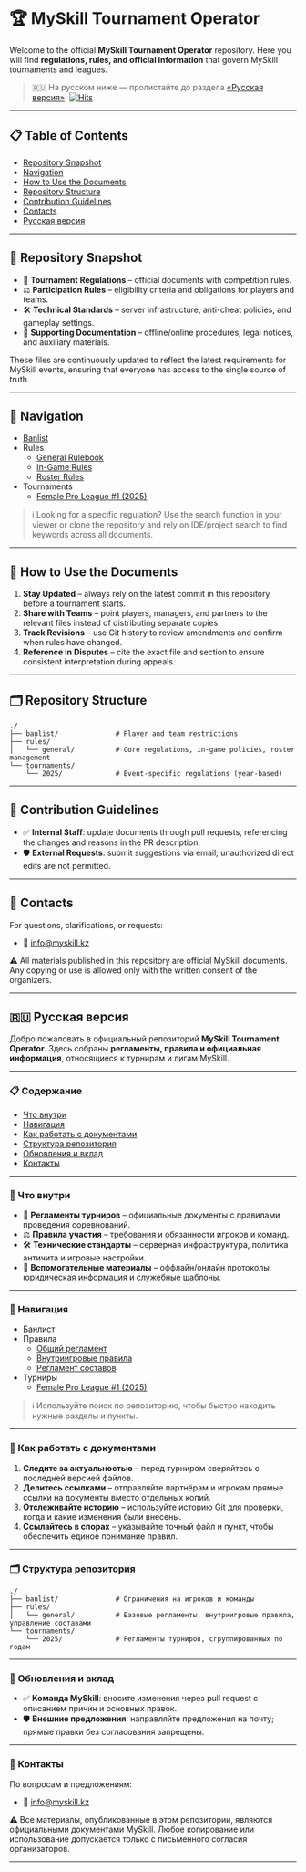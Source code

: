 # 🏆 MySkill Tournament Operator

Welcome to the official **MySkill Tournament Operator** repository.
Here you will find **regulations, rules, and official information** that govern MySkill tournaments and leagues.

> 🇷🇺 На русском ниже — пролистайте до раздела [«Русская версия»](#-русская-версия).
[![Hits](https://hits.sh/github.com/myskilltop/counter-strike_info.svg?style=for-the-badge)](https://hits.sh/github.com/myskilltop/counter-strike_info/)

---

## 📋 Table of Contents
- [Repository Snapshot](#-repository-snapshot)
- [Navigation](#-navigation)
- [How to Use the Documents](#-how-to-use-the-documents)
- [Repository Structure](#-repository-structure)
- [Contribution Guidelines](#-contribution-guidelines)
- [Contacts](#-contacts)
- [Русская версия](#-русская-версия)

---

## 📂 Repository Snapshot
- 📜 **Tournament Regulations** – official documents with competition rules.
- ⚖️ **Participation Rules** – eligibility criteria and obligations for players and teams.
- 🛠️ **Technical Standards** – server infrastructure, anti-cheat policies, and gameplay settings.
- 📑 **Supporting Documentation** – offline/online procedures, legal notices, and auxiliary materials.

These files are continuously updated to reflect the latest requirements for MySkill events, ensuring that everyone has access to the single source of truth.

---

## 🧭 Navigation
- [Banlist](banlist/banlist.md)
- Rules
  - [General Rulebook](rules/general/general_rulebook_eng.md)
  - [In-Game Rules](rules/general/in_game_rules_eng.md)
  - [Roster Rules](rules/general/roster_rules_eng.md)
- Tournaments
  - [Female Pro League #1 (2025)](tournaments/2025/Female%20Pro%20League%20%231.md)

> ℹ️ Looking for a specific regulation? Use the search function in your viewer or clone the repository and rely on IDE/project search to find keywords across all documents.

---

## 📘 How to Use the Documents
1. **Stay Updated** – always rely on the latest commit in this repository before a tournament starts.
2. **Share with Teams** – point players, managers, and partners to the relevant files instead of distributing separate copies.
3. **Track Revisions** – use Git history to review amendments and confirm when rules have changed.
4. **Reference in Disputes** – cite the exact file and section to ensure consistent interpretation during appeals.

---

## 🗂️ Repository Structure
```
./
├── banlist/              # Player and team restrictions
├── rules/
│   └── general/          # Core regulations, in-game policies, roster management
└── tournaments/
    └── 2025/             # Event-specific regulations (year-based)
```

---

## 🤝 Contribution Guidelines
- ✅ **Internal Staff**: update documents through pull requests, referencing the changes and reasons in the PR description.
- 🛡️ **External Requests**: submit suggestions via email; unauthorized direct edits are not permitted.

---

## 📌 Contacts
For questions, clarifications, or requests:
- 📧 info@myskill.kz

⚠️ All materials published in this repository are official MySkill documents. Any copying or use is allowed only with the written consent of the organizers.

---

## 🇷🇺 Русская версия

Добро пожаловать в официальный репозиторий **MySkill Tournament Operator**.
Здесь собраны **регламенты, правила и официальная информация**, относящиеся к турнирам и лигам MySkill.

---

### 📋 Содержание
- [Что внутри](#-что-внутри)
- [Навигация](#-навигация)
- [Как работать с документами](#-как-работать-с-документами)
- [Структура репозитория](#-структура-репозитория)
- [Обновления и вклад](#-обновления-и-вклад)
- [Контакты](#-контакты)

---

### 📂 Что внутри
- 📜 **Регламенты турниров** – официальные документы с правилами проведения соревнований.
- ⚖️ **Правила участия** – требования и обязанности игроков и команд.
- 🛠️ **Технические стандарты** – серверная инфраструктура, политика античита и игровые настройки.
- 📑 **Вспомогательные материалы** – оффлайн/онлайн протоколы, юридическая информация и служебные шаблоны.

---

### 🧭 Навигация
- [Банлист](banlist/banlist.md)
- Правила
  - [Общий регламент](rules/general/general_rulebook_rus.md)
  - [Внутриигровые правила](rules/general/in_game_rules_rus.md)
  - [Регламент составов](rules/general/roster_rules_rus.md)
- Турниры
  - [Female Pro League #1 (2025)](tournaments/2025/Female%20Pro%20League%20%231.md)

> ℹ️ Используйте поиск по репозиторию, чтобы быстро находить нужные разделы и пункты.

---

### 📘 Как работать с документами
1. **Следите за актуальностью** – перед турниром сверяйтесь с последней версией файлов.
2. **Делитесь ссылками** – отправляйте партнёрам и игрокам прямые ссылки на документы вместо отдельных копий.
3. **Отслеживайте историю** – используйте историю Git для проверки, когда и какие изменения были внесены.
4. **Ссылайтесь в спорах** – указывайте точный файл и пункт, чтобы обеспечить единое понимание правил.

---

### 🗂️ Структура репозитория
```
./
├── banlist/              # Ограничения на игроков и команды
├── rules/
│   └── general/          # Базовые регламенты, внутриигровые правила, управление составами
└── tournaments/
    └── 2025/             # Регламенты турниров, сгруппированных по годам
```

---

### 🔄 Обновления и вклад
- ✅ **Команда MySkill**: вносите изменения через pull request с описанием причин и основных правок.
- 🛡️ **Внешние предложения**: направляйте предложения на почту; прямые правки без согласования запрещены.

---

### 📌 Контакты
По вопросам и предложениям:
- 📧 info@myskill.kz

⚠️ Все материалы, опубликованные в этом репозитории, являются официальными документами MySkill. Любое копирование или использование допускается только с письменного согласия организаторов.

---
